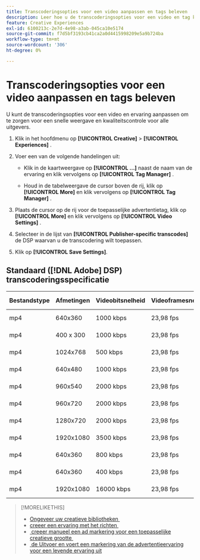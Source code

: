 ```yaml
---
title: Transcoderingsopties voor een video aanpassen en tags beleven
description: Leer hoe u de transcoderingsopties voor een video en tag kunt aanpassen.
feature: Creative Experiences
exl-id: 6100213c-2e7d-4e98-a3ab-045ca10e5174
source-git-commit: f7d5bf3193cb41ca2a0d4415998209e5a9b724ba
workflow-type: tm+mt
source-wordcount: '306'
ht-degree: 0%

---
```


# Transcoderingsopties voor een video aanpassen en tags beleven

U kunt de transcoderingsopties voor een video en ervaring aanpassen om te zorgen voor een snelle weergave en kwaliteitscontrole voor alle uitgevers.

1. Klik in het hoofdmenu op **[!UICONTROL Creative]** > **[!UICONTROL Experiences]** .

1. Voer een van de volgende handelingen uit:

   * Klik in de kaartweergave op **[!UICONTROL ...]** naast de naam van de ervaring en klik vervolgens op **[!UICONTROL Tag Manager]** .

   * Houd in de tabelweergave de cursor boven de rij, klik op **[!UICONTROL More]** en klik vervolgens op **[!UICONTROL Tag Manager]** .

1. Plaats de cursor op de rij voor de toepasselijke advertentietag, klik op **[!UICONTROL More]** en klik vervolgens op **[!UICONTROL Video Settings]** .

1. Selecteer in de lijst van **[!UICONTROL Publisher-specific transcodes]** de DSP waarvan u de transcodering wilt toepassen.

1. Klik op **[!UICONTROL Save Settings]**.

## Standaard ([!DNL Adobe] DSP) transcoderingsspecificatie

| Bestandstype | Afmetingen | Videobitsnelheid | Videoframesnelheid | Audiobitsnelheid | Samplefrequentie audio | Audioniveau |
|---|---|---|---|---|---|---|
| mp4 | 640x360 | 1000 kbps | 23,98 fps | 128 kbps | 48,000 kHz | 24 LKFS (+/- 2,0 dB) |
| mp4 | 400 x 300 | 1000 kbps | 23,98 fps | 128 kbps | 48,000 kHz | 24 LKFS (+/- 2,0 dB) |
| mp4 | 1024x768 | 500 kbps | 23,98 fps | 128 kbps | 48,000 kHz | 24 LKFS (+/- 2,0 dB) |
| mp4 | 640x480 | 1000 kbps | 23,98 fps | 128 kbps | 48,000 kHz | 24 LKFS (+/- 2,0 dB) |
| mp4 | 960x540 | 2000 kbps | 23,98 fps | 128 kbps | 48,000 kHz | 24 LKFS (+/- 2,0 dB) |
| mp4 | 960x720 | 2000 kbps | 23,98 fps | 128 kbps | 48,000 kHz | 24 LKFS (+/- 2,0 dB) |
| mp4 | 1280x720 | 2000 kbps | 23,98 fps | 128 kbps | 48,000 kHz | 24 LKFS (+/- 2,0 dB) |
| mp4 | 1920x1080 | 3500 kbps | 23,98 fps | 128 kbps | 44,100 kHz | 24 LKFS (+/- 2,0 dB) |
| mp4 | 640x360 | 800 kbps | 23,98 fps | 96 kbps | 48,000 kHz | 24 LKFS (+/- 2,0 dB) |
| mp4 | 640x360 | 400 kbps | 23,98 fps | 128 kbps | 48,000 kHz | 24 LKFS (+/- 2,0 dB) |
| mp4 | 1920x1080 | 16000 kbps | 23,98 fps | 256 kbps | 48,000 kHz | 24 LKFS (+/- 2,0 dB) |

>[!MORELIKETHIS]
>
>* [&#x200B; Ongeveer uw creatieve bibliotheken &#x200B;](/help/creative/creative-libraries/creative-libraries-about.md)
>* [&#x200B; creeer een ervaring met het richten &#x200B;](/help/creative/experiences/experience-create-targeting.md)
>* [&#x200B; creeer manueel een ad markering voor een toepasselijke creatieve grootte &#x200B;](experience-tag-create-manually.md)
>* [&#x200B; de Uitvoer en voert een markering van de advertentieervaring voor een levende ervaring uit &#x200B;](experience-tag-export.md)
